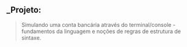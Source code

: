 
## _Projeto: 

>Simulando uma conta bancária através do terminal/console - fundamentos da linguagem e noções de regras de estrutura de sintaxe.

